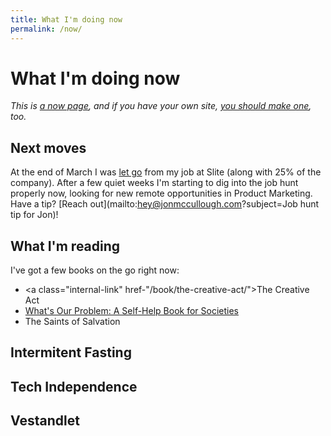 ```yaml
---
title: What I'm doing now
permalink: /now/
---
```


# What I'm doing now

<em>This is [a now page](https://nownownow.com/about), and if you have your own site, [you should make one](https://nownownow.com/about), too.</em>

## Next moves

At the end of March I was [let go](https://www.linkedin.com/posts/jonmccullough_productmarketing-layoffs2023-activity-7052166020798525440-QCq1?utm_source=share&utm_medium=member_desktop) from my job at Slite (along with 25% of the company). After a few quiet weeks I'm starting to dig into the job hunt properly now, looking for new remote opportunities in Product Marketing. Have a tip? [Reach out](mailto:hey@jonmccullough.com?subject=Job hunt tip for Jon)!

## What I'm reading

I've got a few books on the go right now:

- <a class="internal-link" href-"/book/the-creative-act/">The Creative Act</a>
- <a class="internal-link" href="/book/whats-our-problem/">What's Our Problem: A Self-Help Book for Societies</a> 
- The Saints of Salvation

## Intermitent Fasting

## Tech Independence



## Vestandlet 

